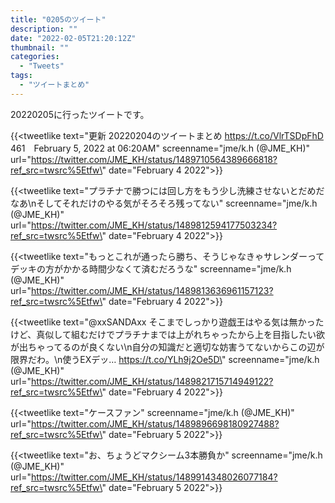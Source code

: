 ```yaml
---
title: "0205のツイート"
description: ""
date: "2022-02-05T21:20:12Z"
thumbnail: ""
categories:
  - "Tweets"
tags:
  - "ツイートまとめ"
---
```

20220205に行ったツイートです。
<!--more-->
{{<tweetlike text=\"更新 20220204のツイートまとめ https://t.co/VlrTSDpFhD 461　February 5, 2022 at 06:20AM\" screenname=\"jme/k.h (@JME_KH)\" url=\"https://twitter.com/JME_KH/status/1489710564389666818?ref_src=twsrc%5Etfw\" date=\"February 4 2022\">}}

{{<tweetlike text=\"プラチナで勝つには回し方をもう少し洗練させないとだめだなあ\nそしてそれだけのやる気がそろそろ残ってない\" screenname=\"jme/k.h (@JME_KH)\" url=\"https://twitter.com/JME_KH/status/1489812594177503234?ref_src=twsrc%5Etfw\" date=\"February 4 2022\">}}

{{<tweetlike text=\"もっとこれが通ったら勝ち、そうじゃなきゃサレンダーってデッキの方がかかる時間少なくて済むだろうな\" screenname=\"jme/k.h (@JME_KH)\" url=\"https://twitter.com/JME_KH/status/1489813636961157123?ref_src=twsrc%5Etfw\" date=\"February 4 2022\">}}

{{<tweetlike text=\"@xxSANDAxx そこまでしっかり遊戯王はやる気は無かったけど、真似して組むだけでプラチナまでは上がれちゃったから上を目指したい欲が出ちゃってるのが良くない\n自分の知識だと適切な妨害うてないからこの辺が限界だわ。\n使うEXデッ… https://t.co/YLh9j2Oe5D\" screenname=\"jme/k.h (@JME_KH)\" url=\"https://twitter.com/JME_KH/status/1489821715714949122?ref_src=twsrc%5Etfw\" date=\"February 4 2022\">}}

{{<tweetlike text=\"ケースファン\" screenname=\"jme/k.h (@JME_KH)\" url=\"https://twitter.com/JME_KH/status/1489896698180927488?ref_src=twsrc%5Etfw\" date=\"February 5 2022\">}}

{{<tweetlike text=\"お、ちょうどマクシーム3本勝負か\" screenname=\"jme/k.h (@JME_KH)\" url=\"https://twitter.com/JME_KH/status/1489914348026077184?ref_src=twsrc%5Etfw\" date=\"February 5 2022\">}}

